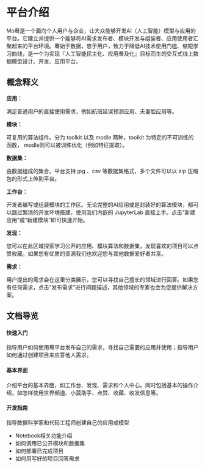 # 平台介绍

Mo蓦是一个面向个人用户与企业，让大众能够开发AI（人工智能）模型与应用的平台。它建立并提供一个能够将AI需求发布者、模块开发与组装者、应用使用者汇聚起来的平台环境。蓦始于数据，忠于用户，致力于降低AI技术使用门槛、缩短学习曲线，是一个为实现『人工智能民主化、应用普及化』目标而生的交互式线上数据模型设计、开发、应用平台。 

## 概念释义

**应用：**

满足普通用户的直接使用需求，例如航班延误预测应用、夫妻脸应用等。

**模块：** 

可复用的算法组件。分为 toolkit 以及 modle 两种，toolkit 为特定的不可训练的函数， modle则可以被训练优化（例如特征提取）。

**数据集：**

由数据组成的集合。平台支持 jpg 、csv 等数据集格式，多个文件可以以 zip 压缩包的形式上传到平台。

**工作台：**

开发者编写或组装模块的工作区。无论完整的AI应用或是封装好的算法模块，都可以跳过繁琐的开发环境搭建，使用我们内嵌的 JupyterLab 直接上手。点击“新建应用”或“新建模块”即可快速开始。

**发现：**

您可以在此区域探索学习公开的应用、模块算法和数据集，发现喜欢的项目可以点赞收藏。如果您有优质的资源我们也欢迎您与其他数据爱好者共享。

**需求：**

用户提出的需求会在这里分类展示，您可以寻找自己擅长的领域进行回答。如果您有任何需求，点击“发布需求”进行问题描述，其他领域的专家也会为您提供解决方案。


## 文档导览

#### 快速入门
指导用户如何使用蓦平台发布自己的需求，寻找自己需要的应用并使用；指导用户如何通过创建项目来应答他人需求。

#### 基本界面
介绍平台的基本界面，如工作台、发现、需求和个人中心。同时包括基本的操作介绍，如怎样使用世界频道、小莫助手、点赞、收藏、收发信息等。

#### 开发指南
指导数据科学家和代码工程师创建自己的应用或模型

- Notebook相关功能介绍
- 如何调用已公开模块和数据集
- 如何部署已完成项目
- 如何用写好的项目回答需求

<!--
## 移动端用户指南
帮助移动端用户快速玩转Mo蓦平台。
-->

